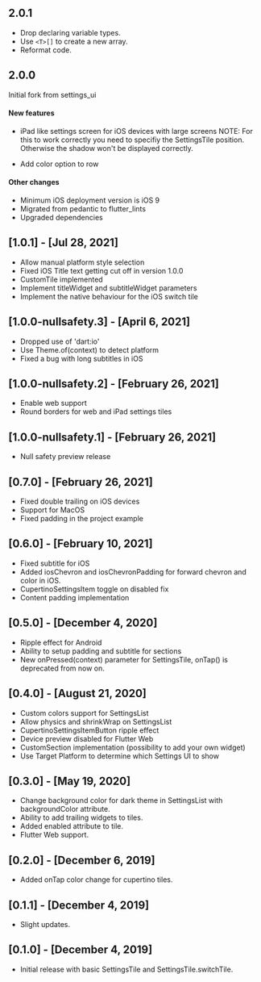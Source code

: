 ## 2.0.1
* Drop declaring variable types.
* Use `<T>[]` to create a new array.
* Reformat code.

## 2.0.0
Initial fork from settings_ui

#### New features
* iPad like settings screen for iOS devices with large screens
  NOTE: For this to work correctly you need to specifiy the SettingsTile position. Otherwise the
  shadow won't be displayed correctly.
  
* Add color option to row

#### Other changes
* Minimum iOS deployment version is iOS 9
* Migrated from pedantic to flutter_lints
* Upgraded dependencies

## [1.0.1] - [Jul 28, 2021]
* Allow manual platform style selection
* Fixed iOS Title text getting cut off in version 1.0.0
* CustomTile implemented
* Implement titleWidget and subtitleWidget parameters
* Implement the native behaviour for the iOS switch tile

## [1.0.0-nullsafety.3] - [April 6, 2021]
* Dropped use of 'dart:io'
* Use Theme.of(context) to detect platform
* Fixed a bug with long subtitles in iOS

## [1.0.0-nullsafety.2] - [February 26, 2021]
* Enable web support
* Round borders for web and iPad settings tiles

## [1.0.0-nullsafety.1] - [February 26, 2021]
* Null safety preview release

## [0.7.0] - [February 26, 2021]
* Fixed double trailing on iOS devices
* Support for MacOS
* Fixed padding in the project example

## [0.6.0] - [February 10, 2021]
* Fixed subtitle for iOS
* Added iosChevron and iosChevronPadding for forward chevron and color in iOS.
* CupertinoSettingsItem toggle on disabled fix
* Content padding implementation

## [0.5.0] - [December 4, 2020]
* Ripple effect for Android
* Ability to setup padding and subtitle for sections
* New onPressed(context) parameter for SettingsTile, onTap() is deprecated from now on.

## [0.4.0] - [August 21, 2020]

* Custom colors support for SettingsList
* Allow physics and shrinkWrap on SettingsList
* CupertinoSettingsItemButton ripple effect
* Device preview disabled for Flutter Web 
* CustomSection implementation (possibility to add your own widget)
* Use Target Platform to determine which Settings UI to show

## [0.3.0] - [May 19, 2020]

* Change background color for dark theme in SettingsList with backgroundColor attribute.
* Ability to add trailing widgets to tiles.
* Added enabled attribute to tile.
* Flutter Web support. 

## [0.2.0] - [December 6, 2019]

* Added onTap color change for cupertino tiles.

## [0.1.1] - [December 4, 2019]

* Slight updates.

## [0.1.0] - [December 4, 2019]

* Initial release with basic SettingsTile and SettingsTile.switchTile.
